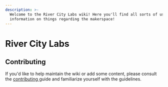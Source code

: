```yaml
---
description: >-
  Welcome to the River City Labs wiki! Here you'll find all sorts of useful
  information on things regarding the makerspace!
---
```


# River City Labs

## Contributing

If you'd like to help maintain the wiki or add some content, please consult the [contributing ](https://app.gitbook.com/@rivercitylabs/s/wiki/guides/contributing)guide and familiarize yourself with the guidelines.

